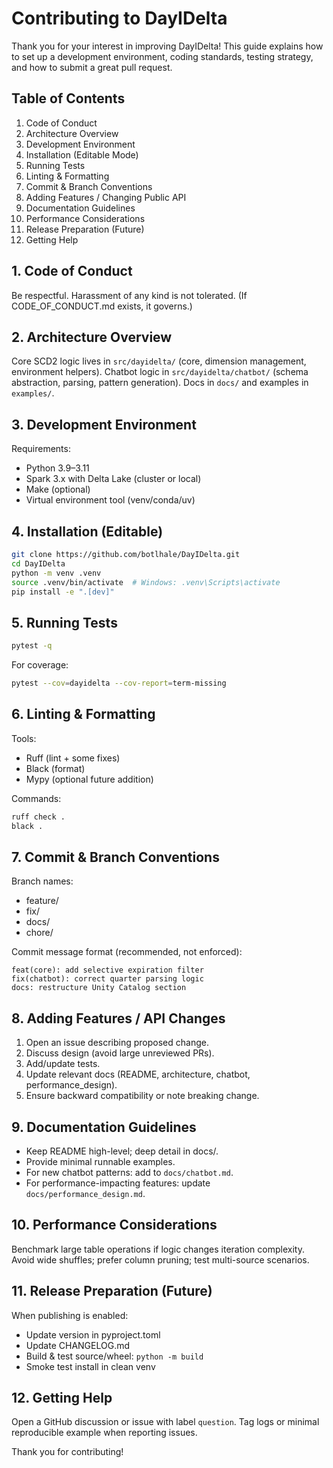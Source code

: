 # Contributing to DayIDelta

Thank you for your interest in improving DayIDelta! This guide explains how to set up a development environment, coding standards, testing strategy, and how to submit a great pull request.

## Table of Contents
1. Code of Conduct
2. Architecture Overview
3. Development Environment
4. Installation (Editable Mode)
5. Running Tests
6. Linting & Formatting
7. Commit & Branch Conventions
8. Adding Features / Changing Public API
9. Documentation Guidelines
10. Performance Considerations
11. Release Preparation (Future)
12. Getting Help

## 1. Code of Conduct
Be respectful. Harassment of any kind is not tolerated. (If CODE_OF_CONDUCT.md exists, it governs.)

## 2. Architecture Overview
Core SCD2 logic lives in `src/dayidelta/` (core, dimension management, environment helpers).
Chatbot logic in `src/dayidelta/chatbot/` (schema abstraction, parsing, pattern generation).
Docs in `docs/` and examples in `examples/`.

## 3. Development Environment
Requirements:
- Python 3.9–3.11
- Spark 3.x with Delta Lake (cluster or local)
- Make (optional)
- Virtual environment tool (venv/conda/uv)

## 4. Installation (Editable)
```bash
git clone https://github.com/botlhale/DayIDelta.git
cd DayIDelta
python -m venv .venv
source .venv/bin/activate  # Windows: .venv\Scripts\activate
pip install -e ".[dev]"
```

## 5. Running Tests
```bash
pytest -q
```
For coverage:
```bash
pytest --cov=dayidelta --cov-report=term-missing
```

## 6. Linting & Formatting
Tools:
- Ruff (lint + some fixes)
- Black (format)
- Mypy (optional future addition)

Commands:
```bash
ruff check .
black .
```

## 7. Commit & Branch Conventions
Branch names:
- feature/<short-description>
- fix/<issue-id-or-short-description>
- docs/<topic>
- chore/<task>

Commit message format (recommended, not enforced):
```
feat(core): add selective expiration filter
fix(chatbot): correct quarter parsing logic
docs: restructure Unity Catalog section
```

## 8. Adding Features / API Changes
1. Open an issue describing proposed change.
2. Discuss design (avoid large unreviewed PRs).
3. Add/update tests.
4. Update relevant docs (README, architecture, chatbot, performance_design).
5. Ensure backward compatibility or note breaking change.

## 9. Documentation Guidelines
- Keep README high-level; deep detail in docs/.
- Provide minimal runnable examples.
- For new chatbot patterns: add to `docs/chatbot.md`.
- For performance-impacting features: update `docs/performance_design.md`.

## 10. Performance Considerations
Benchmark large table operations if logic changes iteration complexity.
Avoid wide shuffles; prefer column pruning; test multi-source scenarios.

## 11. Release Preparation (Future)
When publishing is enabled:
- Update version in pyproject.toml
- Update CHANGELOG.md
- Build & test source/wheel: `python -m build`
- Smoke test install in clean venv

## 12. Getting Help
Open a GitHub discussion or issue with label `question`.
Tag logs or minimal reproducible example when reporting issues.

Thank you for contributing!